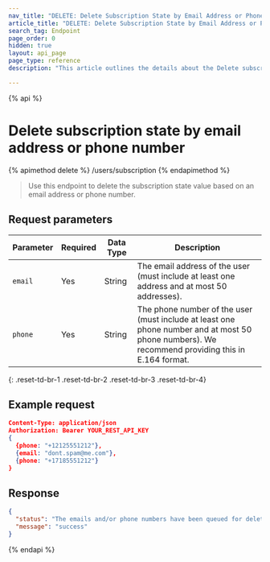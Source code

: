```yaml
---
nav_title: "DELETE: Delete Subscription State by Email Address or Phone Number"
article_title: "DELETE: Delete Subscription State by Email Address or Phone Number"
search_tag: Endpoint
page_order: 0
hidden: true
layout: api_page
page_type: reference
description: "This article outlines the details about the Delete subscription state by email address or phone number Braze endpoint."

---
```


{% api %}
# Delete subscription state by email address or phone number
{% apimethod delete %}
/users/subscription
{% endapimethod %}

> Use this endpoint to delete the subscription state value based on an email address or phone number.

## Request parameters

| Parameter | Required | Data Type | Description |
| --- | --- | --- | --- |
| `email` | Yes | String | The email address of the user (must include at least one address and at most 50 addresses). |
| `phone` | Yes | String | The phone number of the user (must include at least one phone number and at most 50 phone numbers). We recommend providing this in E.164 format. |
{: .reset-td-br-1 .reset-td-br-2 .reset-td-br-3  .reset-td-br-4}

## Example request

```json
Content-Type: application/json
Authorization: Bearer YOUR_REST_API_KEY
{
  {phone: "+12125551212"},
  {email: "dont.spam@me.com"},
  {phone: "+17185551212"}
}
```

## Response

```json
{
  "status": "The emails and/or phone numbers have been queued for deletion",
  "message": "success"
}
```

{% endapi %}